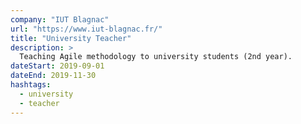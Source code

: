 ```yaml
---
company: "IUT Blagnac"
url: "https://www.iut-blagnac.fr/"
title: "University Teacher"
description: >
  Teaching Agile methodology to university students (2nd year).
dateStart: 2019-09-01
dateEnd: 2019-11-30
hashtags:
  - university
  - teacher
---
```

